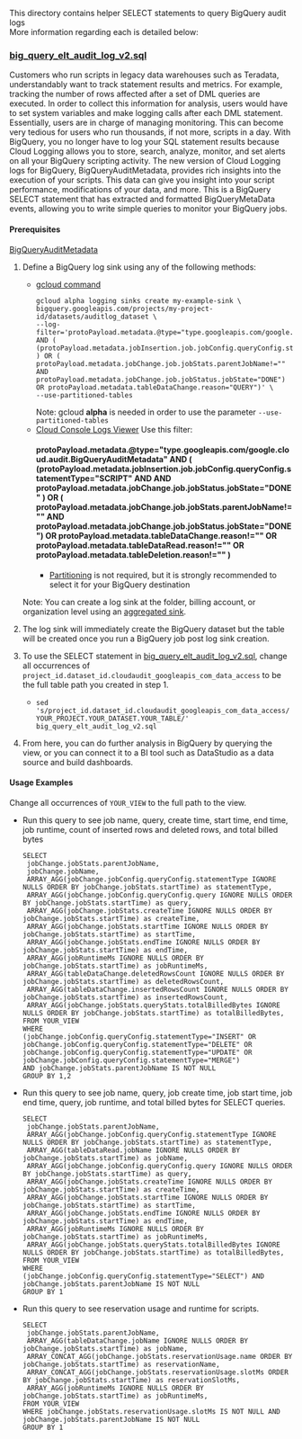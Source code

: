 This directory contains helper SELECT statements to query BigQuery audit logs \
More information regarding each is detailed below:


### [big_query_elt_audit_log_v2.sql](/views/audit/big_query_elt_audit_log_v2.sql)

Customers who run scripts in legacy data warehouses such as Teradata, understandably want to track statement results and metrics. For example, tracking the number of rows affected after a set of DML queries are executed. In order to collect this information for analysis, users would have to set system variables and make logging calls after each DML statement. Essentially, users are in charge of managing monitoring. This can become very tedious for users who run thousands, if not more, scripts in a day.  With BigQuery, you no longer have to log your SQL statement results because Cloud Logging allows you to store, search, analyze, monitor, and set alerts on all your BigQuery scripting activity. The new version of Cloud Logging logs for BigQuery, BigQueryAuditMetadata, provides rich insights into the execution of your scripts. This data can give you insight into your script performance, modifications of your data, and more. This is a BigQuery SELECT statement that has extracted and formatted BigQueryMetaData events, allowing you to write simple queries to monitor your BigQuery jobs.

#### Prerequisites

[BigQueryAuditMetadata](https://cloud.google.com/bigquery/docs/reference/auditlogs/rest/Shared.Types/BigQueryAuditMetadata)

1.  Define a BigQuery log sink using any of the following methods:
    *   [gcloud command](https://cloud.google.com/bigquery/docs/reference/auditlogs#defining_a_bigquery_log_sink_using_gcloud)
        ```
        gcloud alpha logging sinks create my-example-sink \ 
        bigquery.googleapis.com/projects/my-project-id/datasets/auditlog_dataset \
        --log-filter='protoPayload.metadata.@type="type.googleapis.com/google.cloud.audit.BigQueryAuditMetadata" AND ( (protoPayload.metadata.jobInsertion.job.jobConfig.queryConfig.statementType="SCRIPT" ) OR ( protoPayload.metadata.jobChange.job.jobStats.parentJobName!="" AND protoPayload.metadata.jobChange.job.jobStatus.jobState="DONE") OR protoPayload.metadata.tableDataChange.reason="QUERY")' \ 
        --use-partitioned-tables
        ``` 
        Note: gcloud **alpha** is needed in order to use the parameter `--use-partitioned-tables` 
    *   [Cloud Console Logs Viewer](https://cloud.google.com/logging/docs/export/configure_export_v2#dest-create)
        Use this filter:
        #### protoPayload.metadata.@type="type.googleapis.com/google.cloud.audit.BigQueryAuditMetadata" AND ( (protoPayload.metadata.jobInsertion.job.jobConfig.queryConfig.statementType="SCRIPT" AND AND protoPayload.metadata.jobChange.job.jobStatus.jobState="DONE" ) OR ( protoPayload.metadata.jobChange.job.jobStats.parentJobName!="" AND protoPayload.metadata.jobChange.job.jobStatus.jobState="DONE") OR protoPayload.metadata.tableDataChange.reason!="" OR protoPayload.metadata.tableDataRead.reason!=""  OR protoPayload.metadata.tableDeletion.reason!="" )
        *   [Partitioning](https://cloud.google.com/logging/docs/export/bigquery#partition-tables)
            is not required, but it is strongly recommended to select it for your BigQuery destination
            
    Note: You can create a log sink at the folder, billing account, or organization level using an 
    [aggregated sink](https://cloud.google.com/logging/docs/export/aggregated_sinks#creating_an_aggregated_sink).
1.  The log sink will immediately create the BigQuery dataset but the table will
    be created once you run a BigQuery job post log sink creation.
1.  To use the SELECT statement in
    [big_query_elt_audit_log_v2.sql](/views/audit/big_query_elt_audit_log_v2.sql), change
    all occurrences of
    `project_id.dataset_id.cloudaudit_googleapis_com_data_access` to be the full
    table path you created in step 1.
    *   `sed
        's/project_id.dataset_id.cloudaudit_googleapis_com_data_access/YOUR_PROJECT.YOUR_DATASET.YOUR_TABLE/'
        big_query_elt_audit_log_v2.sql`
1.  From here, you can do further analysis in BigQuery by querying the view, or
    you can connect it to a BI tool such as DataStudio as a data source and
    build dashboards.
    
#### Usage Examples
Change all occurrences of `YOUR_VIEW` to the full path to the view. 

* Run this query to see job name, query, create time, start time, end time, job runtime, count of inserted rows and deleted rows, and total billed bytes
  
  
  ```  
  SELECT
   jobChange.jobStats.parentJobName,
   jobChange.jobName,
   ARRAY_AGG(jobChange.jobConfig.queryConfig.statementType IGNORE NULLS ORDER BY jobChange.jobStats.startTime) as statementType,
   ARRAY_AGG(jobChange.jobConfig.queryConfig.query IGNORE NULLS ORDER BY jobChange.jobStats.startTime) as query,
   ARRAY_AGG(jobChange.jobStats.createTime IGNORE NULLS ORDER BY jobChange.jobStats.startTime) as createTime,
   ARRAY_AGG(jobChange.jobStats.startTime IGNORE NULLS ORDER BY jobChange.jobStats.startTime) as startTime,
   ARRAY_AGG(jobChange.jobStats.endTime IGNORE NULLS ORDER BY jobChange.jobStats.startTime) as endTime,
   ARRAY_AGG(jobRuntimeMs IGNORE NULLS ORDER BY jobChange.jobStats.startTime) as jobRuntimeMs,
   ARRAY_AGG(tableDataChange.deletedRowsCount IGNORE NULLS ORDER BY jobChange.jobStats.startTime) as deletedRowsCount,
   ARRAY_AGG(tableDataChange.insertedRowsCount IGNORE NULLS ORDER BY jobChange.jobStats.startTime) as insertedRowsCount,
   ARRAY_AGG(jobChange.jobStats.queryStats.totalBilledBytes IGNORE NULLS ORDER BY jobChange.jobStats.startTime) as totalBilledBytes,
  FROM YOUR_VIEW
  WHERE
  (jobChange.jobConfig.queryConfig.statementType="INSERT" OR
  jobChange.jobConfig.queryConfig.statementType="DELETE" OR
  jobChange.jobConfig.queryConfig.statementType="UPDATE" OR
  jobChange.jobConfig.queryConfig.statementType="MERGE")
  AND jobChange.jobStats.parentJobName IS NOT NULL
  GROUP BY 1,2

  ``` 
* Run this query to see job name, query, job create time, job start time, job end time, query, job runtime, and total billed bytes for SELECT queries. 
  
  ```
  SELECT
   jobChange.jobStats.parentJobName,
   ARRAY_AGG(jobChange.jobConfig.queryConfig.statementType IGNORE NULLS ORDER BY jobChange.jobStats.startTime) as statementType,
   ARRAY_AGG(tableDataRead.jobName IGNORE NULLS ORDER BY jobChange.jobStats.startTime) as jobName,
   ARRAY_AGG(jobChange.jobConfig.queryConfig.query IGNORE NULLS ORDER BY jobChange.jobStats.startTime) as query,
   ARRAY_AGG(jobChange.jobStats.createTime IGNORE NULLS ORDER BY jobChange.jobStats.startTime) as createTime,
   ARRAY_AGG(jobChange.jobStats.startTime IGNORE NULLS ORDER BY jobChange.jobStats.startTime) as startTime,
   ARRAY_AGG(jobChange.jobStats.endTime IGNORE NULLS ORDER BY jobChange.jobStats.startTime) as endTime,
   ARRAY_AGG(jobRuntimeMs IGNORE NULLS ORDER BY jobChange.jobStats.startTime) as jobRuntimeMs,
   ARRAY_AGG(jobChange.jobStats.queryStats.totalBilledBytes IGNORE NULLS ORDER BY jobChange.jobStats.startTime) as totalBilledBytes,
  FROM YOUR_VIEW
  WHERE
  (jobChange.jobConfig.queryConfig.statementType="SELECT") AND
  jobChange.jobStats.parentJobName IS NOT NULL
  GROUP BY 1

  ```
* Run this query to see reservation usage and runtime for scripts.
  
  ```
  SELECT 
   jobChange.jobStats.parentJobName,
   ARRAY_AGG(tableDataChange.jobName IGNORE NULLS ORDER BY jobChange.jobStats.startTime) as jobName,
   ARRAY_CONCAT_AGG(jobChange.jobStats.reservationUsage.name ORDER BY jobChange.jobStats.startTime) as reservationName,
   ARRAY_CONCAT_AGG(jobChange.jobStats.reservationUsage.slotMs ORDER BY jobChange.jobStats.startTime) as reservationSlotMs,
   ARRAY_AGG(jobRuntimeMs IGNORE NULLS ORDER BY jobChange.jobStats.startTime) as jobRuntimeMs,
  FROM YOUR_VIEW
  WHERE jobChange.jobStats.reservationUsage.slotMs IS NOT NULL AND
  jobChange.jobStats.parentJobName IS NOT NULL
  GROUP BY 1
  
  ```
  
